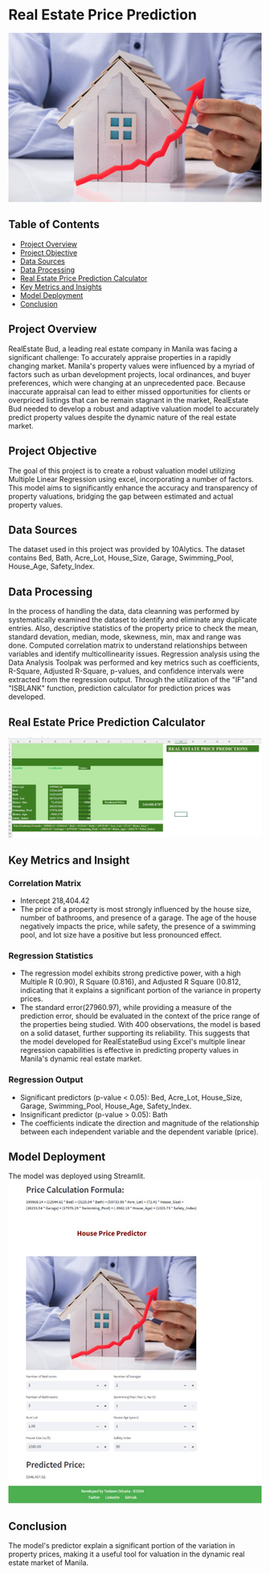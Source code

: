 # Real Estate Price Prediction

![House Image](housing.jpg)


## Table of Contents
- [Project Overview](#project-overview)
- [Project Objective](#project-objective)
- [Data Sources](#data-sources)
- [Data Processing](#data-processing)
- [Real Estate Price Prediction Calculator](#real-estate-price-prediction-calculator)
- [Key Metrics and Insights](#key-metrics-and-insights)
- [Model Deployment](#model-deployment)
- [Conclusion](#conclusion)

## Project Overview
RealEstate Bud, a leading real estate company in Manila was facing a significant challenge: To accurately appraise properties in a rapidly changing market. Manila's property values were influenced by a myriad of factors such as urban development projects, local ordinances, and buyer preferences, which were changing at an unprecedented pace. Because inaccurate appraisal can lead to either missed opportunities for clients or overpriced listings that can be remain stagnant in the market, RealEstate Bud needed to develop a robust and adaptive valuation model to accurately predict property values despite the dynamic nature of the real estate market. 

## Project Objective
The goal of this project is to create a robust valuation model utilizing Multiple Linear Regression using excel, incorporating a number of factors. This model aims to significantly enhance the accuracy and transparency of property valuations, bridging the gap between estimated and actual property values.

## Data Sources
The dataset used in this project was provided by 10Alytics. The dataset contains Bed, Bath, Acre_Lot, House_Size, Garage, Swimming_Pool, House_Age, Safety_Index.

## Data Processing
In the process of handling the data, data cleanning was performed by systematically examined the dataset to identify and eliminate any duplicate entries. Also, descriptive statistics of the property price to check the mean, standard devation, median, mode, skewness, min, max and range was done. Computed correlation matrix to understand relationships between variables and identify multicollinearity issues. Regression analysis using the Data Analysis Toolpak was performed and key metrics such as coefficients, R-Square, Adjusted R-Square, p-values, and confidence intervals were extracted from the regression output. Through the utilization of the "IF"and "ISBLANK" function, prediction calculator for prediction prices was developed.

## Real Estate Price Prediction Calculator
![Predictor Image](Predictor.jpg)

## Key Metrics and Insight
   ### Correlation Matrix
   - Intercept 218,404.42
   - The price of a property is most strongly influenced by the house size, number of bathrooms, and presence of a garage. The age of the house negatively
     impacts the price, while safety, the presence of a swimming pool, and lot size have a positive but less pronounced effect.
   ### Regression Statistics
   - The regression model exhibits strong predictive power, with a high Multiple R (0.90), R Square (0.816), and Adjusted R Square ()0.812, indicating that 
     it explains a significant portion of the variance in property prices.
   - The standard error(27960.97), while providing a measure of the prediction error, should be evaluated in the context of the price range of the properties 
     being studied. With 400 observations, the model is based on a solid dataset, further supporting its reliability. This suggests that the model developed 
     for RealEstateBud using Excel's multiple linear regression capabilities is effective in predicting property values in Manila's dynamic real estate market.
   ### Regression Output
   - Significant predictors (p-value < 0.05): Bed, Acre_Lot, House_Size, Garage, Swimming_Pool, House_Age, Safety_Index.
   - Insignificant predictor (p-value > 0.05): Bath
   - The coefficients indicate the direction and magnitude of the relationship between each independent variable and the dependent variable (price).

## Model Deployment
The model was deployed using Streamlit.
![House Image](housing2.jpg)

## Conclusion
The model's predictor explain a significant portion of the variation in property prices, making it a useful tool for valuation in the dynamic real estate market of Manila.
